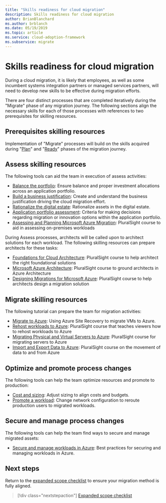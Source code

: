 ```yaml
---
title: "Skills readiness for cloud migration"
description: Skills readiness for cloud migration
author: BrianBlanchard
ms.author: brblanch
ms.date: 05/19/2019
ms.topic: article
ms.service: cloud-adoption-framework
ms.subservice: migrate
---
```


# Skills readiness for cloud migration

During a cloud migration, it is likely that employees, as well as some incumbent systems integration partners or managed services partners, will need to develop new skills to be effective during migration efforts.

There are four distinct processes that are completed iteratively during the "Migrate" phase of any migration journey. The following sections align the necessary skills for each of those processes with references to two prerequisites for skilling resources.

## Prerequisites skilling resources

Implementation of "Migrate" processes will build on the skills acquired during "[Plan](../../strategy/suggested-skills.md)" and "[Ready](../../organize/suggested-skills.md)" phases of the migration journey.

## Assess skilling resources

The following tools can aid the team in execution of assess activities:

- [Balance the portfolio](./balance-the-portfolio.md): Ensure balance and proper investment allocations across an application portfolio.
- [Build a business justification](../../strategy/cloud-migration-business-case.md): Create and understand the business justification driving the cloud migration effort.
- [Rationalize the digital estate](../../digital-estate/rationalize.md): Rationalize assets in the digital estate.
- [Application portfolio assessment](https://docs.microsoft.com/learn/modules/app-and-infra-migration-and-modernization): Criteria for making decisions regarding migration or innovation options within the application portfolio.
- [Assessing and Planning Microsoft Azure Migration](https://www.pluralsight.com/courses/microsoft-azure-migration-assessing-planning): PluralSight course to aid in assessing on-premises workloads

During Assess processes, architects will be called upon to architect solutions for each workload. The following skilling resources can prepare architects for these tasks:

- [Foundations for Cloud Architecture](https://app.pluralsight.com/library/courses/cloud-architecture-foundations): PluralSight course to help architect the right foundational solutions
- [Microsoft Azure Architecture](https://app.pluralsight.com/library/courses/cloud-architecture-foundations): PluralSight course to ground architects in Azure Architecture
- [Designing Migrations for Microsoft Azure](https://app.pluralsight.com/library/courses/cloud-architecture-foundations): PluralSight course to help architects design a migration solution

## Migrate skilling resources

The following tutorial can prepare the team for migration activities:

- [Migrate to Azure](https://docs.microsoft.com/azure/site-recovery/migrate-tutorial-on-premises-azure): Using Azure Site Recovery to migrate VMs to Azure.
- [Rehost workloads to Azure](https://aka.ms/rehostcourse): PluralSight course that teaches viewers how to rehost workloads to Azure
- [Migrating Physical and Virtual Servers to Azure](https://app.pluralsight.com/library/courses/microsoft-azure-migrating-physical-virtual-servers/table-of-contents): PluralSight course for migrating servers to Azure
- [Import and Export Data to Azure](https://app.pluralsight.com/library/courses/microsoft-azure-import-export-data/table-of-contents): PluralSight course on the movement of data to and from Azure

## Optimize and promote process changes

The following tools can help the team optimize resources and promote to production:

- [Cost and sizing](../azure-best-practices/migrate-best-practices-costs.md): Adjust sizing to align costs and budgets.
- [Promote a workload](../azure-best-practices/migrate-best-practices-networking.md): Change network configuration to reroute production users to migrated workloads.

## Secure and manage process changes

The following tools can help the team find ways to secure and manage migrated assets:

- [Secure and manage workloads in Azure](../azure-best-practices/migrate-best-practices-security-management.md): Best practices for securing and managing workloads in Azure.

## Next steps

Return to the [expanded scope checklist](./index.md) to ensure your migration method is fully aligned.

> [!div class="nextstepaction"]
> [Expanded scope checklist](./index.md)
